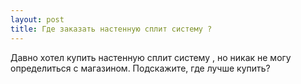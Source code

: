 ```yaml
---
layout: post 
title: Где заказать настенную сплит систему ? 
--- 
```

Давно хотел купить настенную сплит систему , но никак не могу определиться с магазином. Подскажите, где лучше купить?